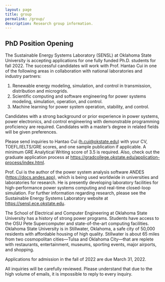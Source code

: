 ```yaml
---
layout: page
title: group
permalink: /group/
description: Research group information.
---
```


## PhD Position Opening

The Sustainable Energy Systems Laboratory (SENSL) at Oklahoma State University is accepting applications for one fully funded Ph.D. students for fall 2022. The successful candidates will work with Prof. Hantao Cui in one of the following areas in collaboration with national laboratories and industry partners:

1.	Renewable energy modeling, simulation, and control in transmission, distribution and microgrids.
2.	Scientific computing and software engineering for power systems modeling, simulation, operation, and control.
3.	Machine learning for power system operation, stability, and control.

Candidates with a strong background or prior experience in power systems, power electronics, and control engineering with demonstrable programming proficiency are required. Candidates with a master’s degree in related fields will be given preferences.

Please send inquiries to Hantao Cui (h.cui@okstate.edu) with your CV, TOEFL/IELTS/GRE scores, and one sample publication if applicable. A minimum GRE Analytical Writing score of 3.5 is required. Also, check out the graduate application process at https://gradcollege.okstate.edu/application-process/index.html.

Prof. Cui is the author of the power system analysis software ANDES (https://docs.andes.app), which is being used worldwide in universities and laboratories for research. He is presently developing laboratory facilities for high-performance power systems computing and real-time closed-loop simulation. For further information regarding research, please see the Sustainable Energy Systems Laboratory website at https://sensl.ece.okstate.edu.

The School of Electrical and Computer Engineering at Oklahoma State University has a history of strong power programs. Students have access to the OSU Pete Supercomputer and state-of-the-art computing facilities. Oklahoma State University is in Stillwater, Oklahoma, a safe city of 50,000 residents with affordable housing of high quality. Stillwater is about 65 miles from two cosmopolitan cities—Tulsa and Oklahoma City—that are replete with restaurants, entertainment, museums, sporting events, major airports, and shopping.

Applications for admission in the fall of 2022 are due March 31, 2022.

All inquiries will be carefully reviewed. Please understand that due to the high volume of emails, it is impossible to reply to every inquiry.
